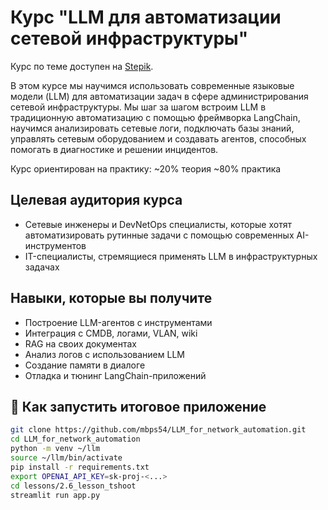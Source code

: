 # Курс "LLM для автоматизации сетевой инфраструктуры"

Курс по теме доступен на [Stepik](https://stepik.org/course/248396/promo).

В этом курсе мы научимся использовать современные языковые модели (LLM) для автоматизации задач в сфере администрирования сетевой инфраструктуры.
Мы шаг за шагом встроим LLM в традиционную автоматизацию с помощью фреймворка LangChain, научимся анализировать сетевые логи, подключать базы знаний, управлять сетевым оборудованием и создавать агентов, способных помогать в диагностике и решении инцидентов.

Курс ориентирован на практику:
~20% теория
~80% практика

## Целевая аудитория курса

- Сетевые инженеры и DevNetOps специалисты, которые хотят автоматизировать рутинные задачи с помощью современных AI-инструментов
- IT-специалисты, стремящиеся применять LLM в инфраструктурных задачах

## Навыки, которые вы получите

- Построение LLM-агентов с инструментами
- Интеграция с CMDB, логами, VLAN, wiki
- RAG на своих документах
- Анализ логов с использованием LLM
- Создание памяти в диалоге
- Отладка и тюнинг LangChain-приложений

## 🚀 Как запустить итоговое приложение

```bash
git clone https://github.com/mbps54/LLM_for_network_automation.git
cd LLM_for_network_automation
python -m venv ~/llm
source ~/llm/bin/activate
pip install -r requirements.txt
export OPENAI_API_KEY=sk-proj-<...>
cd lessons/2.6_lesson_tshoot
streamlit run app.py
```